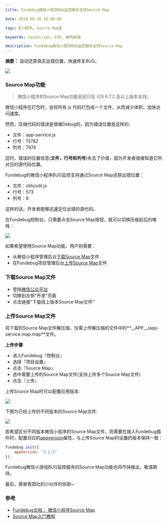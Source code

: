 ```yaml
---
title: Fundebug微信小程序BUG监控服务支持Source Map

date: 2019-08-26 10:00:00

tags: [小程序, Source Map]

keywords: JavaScript, ES6, 解构赋值

description: Fundebug微信小程序BUG监控服务支持Source Map
---
```



**摘要：** 自动还原真实出错位置，快速修复BUG。

![](https://image.fundebug.com/2019-0422-wxjs_update.jpg)

<!-- more -->

### Source Map功能

> 微信小程序的Source Map功能目前只在 iOS 6.7.2 及以上版本支持。

微信小程序在打包时，会将所有 js 代码打包成一个文件，从而减少体积，加快访问速度。

然而，压缩代码的错误是很难Debug的，因为错误位置是这样的:

- 文件：app-service.js
- 行号：13782
- 列号：7974

这时，错误的位置信息(**文件，行号和列号**)失去了价值，因为开发者很难知道它所对应的源代码位置。

Fundebug的微信小程序BUG监控支持通过Source Map还原出错位置：

- 文件：utils/util.js
- 行号：573
- 列号：8

这样的话，开发者能够迅速定位出错的源代码。

在Fundebug控制台，只需要点击Source Map按钮，就可以切换压缩前后的堆栈：

![](https://image.fundebug.com/2018-08-24-fundebug-wechat-miniprogram-sourcemap.gif)

如果希望使用Source Map功能，用户则需要：

- 从微信小程序管理后台[下载Source Map](https://docs.fundebug.com/notifier/wxjs/sourcemap/download.html)文件
- 在Fundebug项目管理后台[上传Source Map](https://docs.fundebug.com/notifier/wxjs/sourcemap/upload/)文件

### 下载Source Map文件

- 登陆[微信公众平台](https://mp.weixin.qq.com/)
- 切换到左侧"开发"页面
- 点击链接"下载线上版本Source Map文件" 

### 上传Source Map文件

将下载的Source Map文件解压缩，仅需上传解压缩的文件中的**\_\_APP\_\_/app-service.map.map**文件。

**上传步骤**

- 进入Fundebug『控制台』
- 选择『项目设置』
- 点击『Source Map』
- 选中需要上传的Source Map文件(支持上传多个Source Map文件)
- 点击『上传』

上传Source Map时可以配置应用版本:

![](https://image.fundebug.com/2019-08-24-upload-source-map.png)

下图为已经上传的不同版本的Source Map文件:

![](https://image.fundebug.com/2019-08-24-source-map-files.png)

若希望区分不同版本微信小程序的Source Map文件，则需要在接入Fundebug插件时，配置对应的[appversion](https://docs.fundebug.com/notifier/wxjs/customize/appversion.html)属性，与上传Source Map时设置的版本保持一致：

```javascript
fundebug.init({
    appVersion: "3.2.5"
});
```

Fundebug微信小游戏BUG监控服务的Source Map功能也将尽快推出，敬请期待。

最后，感谢青团社的小伙伴的协助~

### 参考

- [Fundebug文档： 微信小程序Source Map](https://docs.fundebug.com/notifier/wxjs/sourcemap/)
- [Source Map入门教程](https://blog.fundebug.com/2017/03/13/sourcemap-tutorial/)
